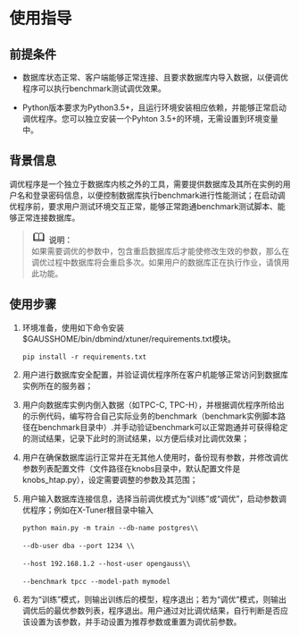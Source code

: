 # 使用指导<a name="ZH-CN_TOPIC_0253059667"></a>

## 前提条件<a name="section887921944913"></a>

+ 数据库状态正常、客户端能够正常连接、且要求数据库内导入数据，以便调优程序可以执行benchmark测试调优效果。

+ Python版本要求为Python3.5+，且运行环境安装相应依赖，并能够正常启动调优程序。您可以独立安装一个Pyhton 3.5+的环境，无需设置到环境变量中。

## 背景信息<a name="section1767203555113"></a>

调优程序是一个独立于数据库内核之外的工具，需要提供数据库及其所在实例的用户名和登录密码信息，以便控制数据库执行benchmark进行性能测试；在启动调优程序前，要求用户测试环境交互正常，能够正常跑通benchmark测试脚本、能够正常连接数据库。

>![](public_sys-resources/icon-note.gif) **说明：**   
>如果需要调优的参数中，包含重启数据库后才能使修改生效的参数，那么在调优过程中数据库将会重启多次。如果用户的数据库正在执行作业，请慎用此功能。  

## 使用步骤<a name="section275518529540"></a>

1. 环境准备，使用如下命令安装$GAUSSHOME/bin/dbmind/xtuner/requirements.txt模块。

   ```
   pip install -r requirements.txt
   ```

2. 用户进行数据库安全配置，并验证调优程序所在客户机能够正常访问到数据库实例所在的服务器；

3. 用户向数据库实例内倒入数据（如TPC-C, TPC-H），并根据调优程序所给出的示例代码，编写符合自己实际业务的benchmark（benchmark实例脚本路径在benchmark目录中）.并手动验证benchmark可以正常跑通并可获得稳定的测试结果，记录下此时的测试结果，以方便后续对比调优效果；

4. 用户在确保数据库运行正常并在无其他人使用时，备份现有参数，并修改调优参数列表配置文件（文件路径在knobs目录中，默认配置文件是knobs\_htap.py），设定需要调整的参数及其范围；

5. 用户输入数据库连接信息，选择当前调优模式为“训练”或“调优”，启动参数调优程序；例如在X-Tuner根目录中输入

   ```
   python main.py -m train --db-name postgres\\
   
   --db-user dba --port 1234 \\
   
   --host 192.168.1.2 --host-user opengauss\\
   
   --benchmark tpcc --model-path mymodel
   ```

   

6. 若为“训练”模式，则输出训练后的模型，程序退出；若为“调优”模式，则输出调优后的最优参数列表，程序退出。用户通过对比调优结果，自行判断是否应该设置为该参数，并手动设置为推荐参数或重置为调优前参数。

